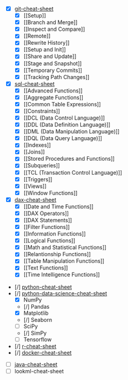 - [x] [git-cheat-sheet](https://github.com/ayorick23/git-cheat-sheet)
	- [x] [[Setup]]
	- [x] [[Branch and Merge]]
	- [x] [[Inspect and Compare]]
	- [x] [[Remote]]
	- [x] [[Rewrite History]]
	- [x] [[Setup and Init]]
	- [x] [[Share and Update]]
	- [x] [[Stage and Snapshot]]
	- [x] [[Temporary Commits]]
	- [x] [[Tracking Path Changes]]
- [x] [sql-cheat-sheet](https://github.com/ayorick23/sql-cheat-sheet)
	- [x] [[Advanced Functions]]
	- [x] [[Aggregate Functions]]
	- [x] [[Common Table Expressions]]
	- [x] [[Constraints]]
	- [x] [[DCL (Data Control Language)]]
	- [x] [[DDL (Data Definition Language)]]
	- [x] [[DML (Data Manipulation Language)]]
	- [x] [[DQL (Data Query Language)]]
	- [x] [[Indexes]]
	- [x] [[Joins]]
	- [x] [[Stored Procedures and Functions]]
	- [x] [[Subqueries]]
	- [x] [[TCL (Transaction Control Language)]]
	- [x] [[Triggers]]
	- [x] [[Views]]
	- [x] [[Window Functions]]
- [x] [dax-cheat-sheet](https://github.com/ayorick23/dax-cheat-sheet)
	- [x] [[Date and Time Functions]]
	- [x] [[DAX Operators]]
	- [x] [[DAX Statements]]
	- [x] [[Filter Functions]]
	- [x] [[Information Functions]]
	- [x] [[Logical Functions]]
	- [x] [[Math and Statistical Functions]]
	- [x] [[Relantionship Functions]]
	- [x] [[Table Manipulation Functions]]
	- [x] [[Text Functions]]
	- [x] [[Time Intelligence Functions]]
- [/] [python-cheat-sheet](https://github.com/ayorick23/python-cheat-sheet)
- [/] [python-data-science-cheat-sheet](https://github.com/ayorick23/python-data-science-cheat-sheet)
	- [x] NumPy
	- [/] Pandas
	- [x] Matplotlib
	- [/] Seaborn
	- [ ] SciPy
	- [/] SimPy
	- [ ] Tensorflow
- [/] [r-cheat-sheet](https://github.com/ayorick23/r-cheat-sheet)
- [/] [docker-cheat-sheet](https://github.com/ayorick23/docker-cheat-sheet)
- [ ] [java-cheat-sheet](https://github.com/ayorick23/java-cheat-sheet)
- [ ] lookml-cheat-sheet